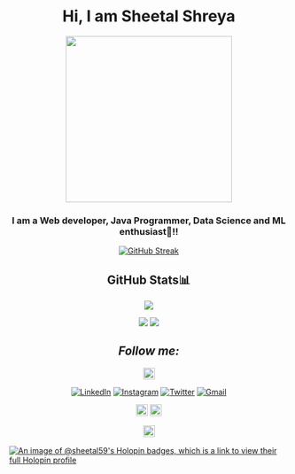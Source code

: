 <div align="center">
   <h1>Hi, I am Sheetal Shreya </h1>
   <p align="center">
  <img width="300" src="https://media4.giphy.com/media/xFkgeu7dhfgqqxJqmj/giphy.gif?cid=ecf05e47a387tsd8zxy1hw368egf3m418r0r09bu0itqy0ba&rid=giphy.gif&ct=g">
</p>

 


### I am a Web developer, Java Programmer, Data Science and ML enthusiast🚀!!







  [![GitHub Streak](https://streak-stats.demolab.com?user=sheetal59&theme=python-dark)](https://git.io/streak-stats)
   
   
##   GitHub Stats📊


![](http://github-profile-summary-cards.vercel.app/api/cards/profile-details?username=sheetal59&theme=radical)
   
  
  ![](http://github-profile-summary-cards.vercel.app/api/cards/repos-per-language?username=sheetal59&theme=moonlight)
 ![](http://github-profile-summary-cards.vercel.app/api/cards/most-commit-language?username=sheetal59&theme=moonlight)





##   <i>Follow me:</i><br>
   
<a href="https://linktr.ee/sheetal" target="_blank"><img src="https://img.shields.io/badge/linktree-39E09B?style=for-the-badge&logo=linktree&logoColor=black"
img height="21" alt="Linktree"></a>
   
   

<a href="https://www.linkedin.com/in/sheetal05/" target="_blank"><img src="https://img.shields.io/badge/LinkedIn-%230077B5.svg?&style=flat-square&logo=linkedin&logoColor=white" alt="LinkedIn"></a>
<a href="https://www.instagram.com/_sheetal05__/" target="_blank"><img src="https://img.shields.io/badge/Instagram-%23E4405F.svg?&style=flat-square&logo=instagram&logoColor=white" alt="Instagram"></a>
<a href="https://twitter.com/sheetal70704521" target="_blank"><img src="https://img.shields.io/badge/Twitter-%231DA1F2.svg?&style=flat-square&logo=twitter&logoColor=white" alt="Twitter"></a>
<a href="mailto:sheetalshreya05@gmail.com" target="_blank"><img src="https://img.shields.io/badge/Gmail-c14438?style=flat-square&logo=Gmail&logoColor=white" alt="Gmail"></a>

   
   
<a href="https://www.hackerrank.com/sheetal05" target="_blank"><img src=	"https://img.shields.io/badge/-Hackerrank-2EC866?style=for-the-badge&logo=HackerRank&logoColor=white" img height="21" alt="Hackerrank"></a>
<a href="https://leetcode.com/sheetalshreya05/" target="_blank"><img src=	"https://img.shields.io/badge/-LeetCode-FFA116?style=for-the-badge&logo=LeetCode&logoColor=black" img height="21" alt="Leetcode"></a>

<a href="https://www.codechef.com/users/sheetal_5" target="_blank"><img src="https://img.shields.io/badge/Codechef-%23B92B27.svg?&style=for-the-badge&logo=Codechef&logoColor=white" img height="21" alt="Codechef" style="margin-bottom: 2px;" /></a> 
   
</div>

  [![An image of @sheetal59's Holopin badges, which is a link to view their full Holopin profile](https://holopin.me/sheetal59)](https://holopin.io/@sheetal59)
  
  
   ##
